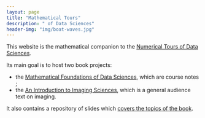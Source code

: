 ```yaml
---
layout: page
title: "Mathematical Tours"
description: " of Data Sciences"
header-img: "img/boat-waves.jpg"
---
```


This website is the mathematical companion to the [Numerical Tours of Data Sciences](http://www.numerical-tours.com).

Its main goal is to host two book projects:
- the [Mathematical Foundations of Data Sciences](../book/), which are course notes ;
- the [An Introduction to Imaging Sciences](../book-basics/), which is a general audience text on imaging.

It also contains a repository of slides which [covers the topics of the book](../slides).
